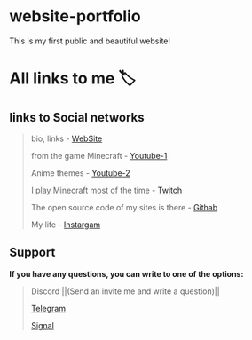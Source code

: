 # website-portfolio
This is my first public and beautiful website!

# All links to me :label:

## links to Social networks
>  bio, links - [WebSite](https://myronosinnii.com/)
> 
>  from the game Minecraft - [Youtube-1](https://www.youtube.com/@1credo_official)
> 
>  Anime themes - [Youtube-2](https://www.youtube.com/@aninews_ua)
> 
>  I play Minecraft most of the time - [Twitch](https://www.twitch.tv/gfttopl)
> 
>  The open source code of my sites is there - [Githab](https://github.com/gfttopl)
> 
>  My life - [Instargam](https://www.instagram.com/rgttkol/profilecard/?igsh=YTFvcGI5OGwxYWN2)
> 
## Support
**If you have any questions, you can write to one of the options:**
>  Discord ||(Send an invite me and write a question)||
>
>  [Telegram](https://t.me/gfttopl)
> 
>  [Signal](https://signal.me/#eu/IJSl9pcPdjo4vuFvi3d0dr9ubKrOKPPxAOohF7DLsTemEAX65xZKz5jHxQBucWxa)
